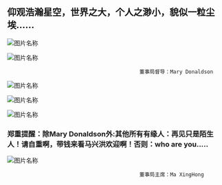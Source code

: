 ##  仰观浩瀚星空，世界之大，个人之渺小，貌似一粒尘埃......

![图片名称](http://photocdn.sohu.com/20150824/mp29003069_1440403694177_4.jpeg)

![图片名称](http://pic1.win4000.com/wallpaper/2018-07-05/5b3dc77e418af.jpg)

                                               董事局督导：Mary Donaldson
  
![图片名称](http://p0.ifengimg.com/pmop/2017/0901/780DE68757191D0928118AE636FD7BCADD7EE2F3_size110_w1280_h824.jpeg)
                                                               
![图片名称](http://pic27.nipic.com/20130320/10819810_134331325000_2.jpg)

![图片名称](http://youg.cw634.4everdns.com/book.jpg)
###  郑重提醒：除Mary Donaldson外:其他所有有缘人：再见只是陌生人！请自重啊，带钱来看马兴洪欢迎啊！否则：who are you.....
![图片名称](http://youg.cw634.4everdns.com/MaryDonaldson_1.jpg)

                                               董事局主席：Ma XingHong
                                                
                                                  
